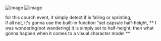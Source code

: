 ![image](https://github.com/ImRecc/ue5/assets/46367069/aaa3047d-61a2-42c5-80e4-435152290686)
![image](https://github.com/ImRecc/ue5/assets/46367069/216c22b4-9bbc-44e9-8d22-ce3a3d9e7403)

for this courch event, it simply detect if is falling or sprinting,\
if all not, it's gonna use the built-in function "set capsule half-height,
** I was wondering(not wandering) it is simply set to half-height, then what gonna happen when it comes to a visual character model **
